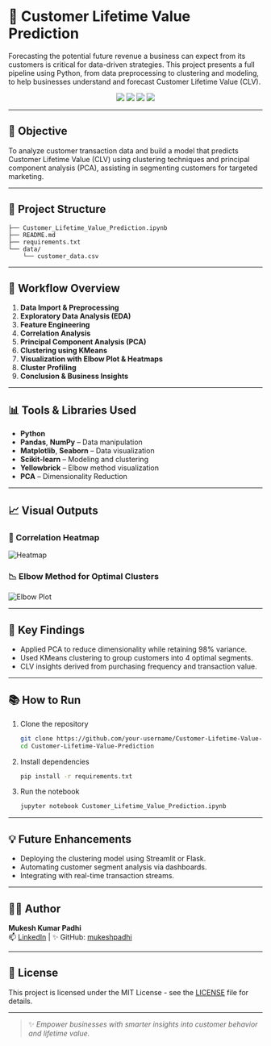 
# 🧠 Customer Lifetime Value Prediction

Forecasting the potential future revenue a business can expect from its customers is critical for data-driven strategies. This project presents a full pipeline using Python, from data preprocessing to clustering and modeling, to help businesses understand and forecast Customer Lifetime Value (CLV).

<div align="center">
  <img src="https://img.shields.io/badge/Python-3.10-blue?logo=python&logoColor=white" />
  <img src="https://img.shields.io/badge/Platform-Jupyter Notebook-orange?logo=jupyter" />
  <img src="https://img.shields.io/badge/Model-KMeans-yellow?logo=scikit-learn" />
  <img src="https://img.shields.io/badge/License-MIT-green?logo=opensourceinitiative" />
</div>

---

## 📌 Objective

To analyze customer transaction data and build a model that predicts Customer Lifetime Value (CLV) using clustering techniques and principal component analysis (PCA), assisting in segmenting customers for targeted marketing.

---

## 📂 Project Structure

```
├── Customer_Lifetime_Value_Prediction.ipynb
├── README.md
├── requirements.txt
└── data/
    └── customer_data.csv
```

---

## 🚀 Workflow Overview

1. **Data Import & Preprocessing**
2. **Exploratory Data Analysis (EDA)**
3. **Feature Engineering**
4. **Correlation Analysis**
5. **Principal Component Analysis (PCA)**
6. **Clustering using KMeans**
7. **Visualization with Elbow Plot & Heatmaps**
8. **Cluster Profiling**
9. **Conclusion & Business Insights**

---

## 📊 Tools & Libraries Used

- **Python**  
- **Pandas**, **NumPy** – Data manipulation  
- **Matplotlib**, **Seaborn** – Data visualization  
- **Scikit-learn** – Modeling and clustering  
- **Yellowbrick** – Elbow method visualization  
- **PCA** – Dimensionality Reduction

---

## 📈 Visual Outputs

### 🧩 Correlation Heatmap
![Heatmap](https://github.com/your-username/your-repo/assets/heatmap-preview.png)

### 📉 Elbow Method for Optimal Clusters
![Elbow Plot](https://github.com/your-username/your-repo/assets/elbow-plot.png)

---

## 📝 Key Findings

- Applied PCA to reduce dimensionality while retaining 98% variance.
- Used KMeans clustering to group customers into 4 optimal segments.
- CLV insights derived from purchasing frequency and transaction value.

---

## 📚 How to Run

1. Clone the repository  
   ```bash
   git clone https://github.com/your-username/Customer-Lifetime-Value-Prediction.git
   cd Customer-Lifetime-Value-Prediction
   ```

2. Install dependencies  
   ```bash
   pip install -r requirements.txt
   ```

3. Run the notebook  
   ```bash
   jupyter notebook Customer_Lifetime_Value_Prediction.ipynb
   ```

---

## 💡 Future Enhancements

- Deploying the clustering model using Streamlit or Flask.
- Automating customer segment analysis via dashboards.
- Integrating with real-time transaction streams.

---

## 🙋‍♂️ Author

**Mukesh Kumar Padhi**  
📫 [LinkedIn](https://www.linkedin.com/in/mukeshpadhi) | ✨ GitHub: [mukeshpadhi](https://github.com/mukeshpadhi)

---

## 📄 License

This project is licensed under the MIT License - see the [LICENSE](LICENSE) file for details.

---

> ✨ *Empower businesses with smarter insights into customer behavior and lifetime value.*
